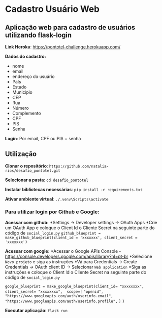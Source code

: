 <h1>Cadastro Usuário Web</h1>

<h2>Aplicação web para cadastro de usuários utilizando flask-login</h2>

**Link Heroku**: https://pontotel-challenge.herokuapp.com/

**Dados do cadastro:** 
* nome
* email
* endereço do usuário
* País
* Estado
* Município
* CEP
* Rua
* Número
* Complemento
* CPF
* PIS
* Senha

**Login**: Por email, CPF ou PIS + senha 

<h2>Utilização</h2>

**Clonar o repositório**: `https://github.com/natalia-rios/desafio_pontotel.git`

**Selecionar a pasta**: `cd desafio_pontotel`

**Instalar bibliotecas necessárias**: `pip install -r requirements.txt`

**Ativar ambiente virtual**: `./.venv\Scripts\activate`

<h3>Para utilizar login por Github e Google:</h3>

**Acessar com github:**
*Settings -> Developer settings -> OAuth Apps
*Crie um OAuth App e coloque o Client Id o Cliente Secret na seguinte parte do código de `social_login.py`
`github_blueprint = make_github_blueprint(client_id = 'xxxxxxx', client_secret = 'xxxxxxx')`

**Acessar com google:**
*Acessar o Google APIs Console - https://console.developers.google.com/apis/library?hl=pt-br
*Selecione `Novo projeto` e siga as instruções
*Vá para Credentials -> Create Credentials -> OAuth client ID -> Selecionar `Web application`
*Siga as instruções e coloque o Client Id o Cliente Secret na seguinte parte do código de `social_login.py`

`google_blueprint = make_google_blueprint(client_id= "xxxxxxxx", client_secret= "xxxxxxxx",  scope=[`
       `"openid",`
       `"https://www.googleapis.com/auth/userinfo.email",`
       `"https://www.googleapis.com/auth/userinfo.profile",`
   `]`
`)`

**Executar aplicação**: `flask run`